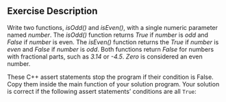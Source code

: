 ## Exercise Description

Write two functions, *isOdd()* and *isEven()*, with a single numeric parameter named
*number*. The *isOdd()* function returns *True* if *number* is *odd* and *False* if *number* is even. The
*isEven()* function returns the *True* if *number* is *even* and *False* if *number* is *odd*. Both
functions return *False* for numbers with fractional parts, such as *3.14* or *-4.5*. *Zero* is considered
an even number.

These C++ assert statements stop the program if their condition is False. Copy them inside the main function of your solution program. Your solution is correct if the following assert statements’
conditions are all ``True``:

